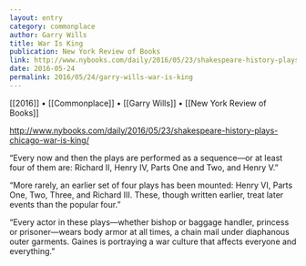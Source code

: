 ```yaml
---
layout: entry
category: commonplace
author: Garry Wills
title: War Is King
publication: New York Review of Books
link: http://www.nybooks.com/daily/2016/05/23/shakespeare-history-plays-chicago-war-is-king/
date: 2016-05-24
permalink: 2016/05/24/garry-wills-war-is-king
---
```


[[2016]] • [[Commonplace]] • [[Garry Wills]] • [[New York Review of Books]]

http://www.nybooks.com/daily/2016/05/23/shakespeare-history-plays-chicago-war-is-king/

“Every now and then the plays are performed as a sequence—or at least four of them are: Richard II, Henry IV, Parts One and Two, and Henry V.”

“More rarely, an earlier set of four plays has been mounted: Henry VI, Parts One, Two, Three, and Richard III. These, though written earlier, treat later events than the popular four.”

“Every actor in these plays—whether bishop or baggage handler, princess or prisoner—wears body armor at all times, a chain mail under diaphanous outer garments. Gaines is portraying a war culture that affects everyone and everything.”
